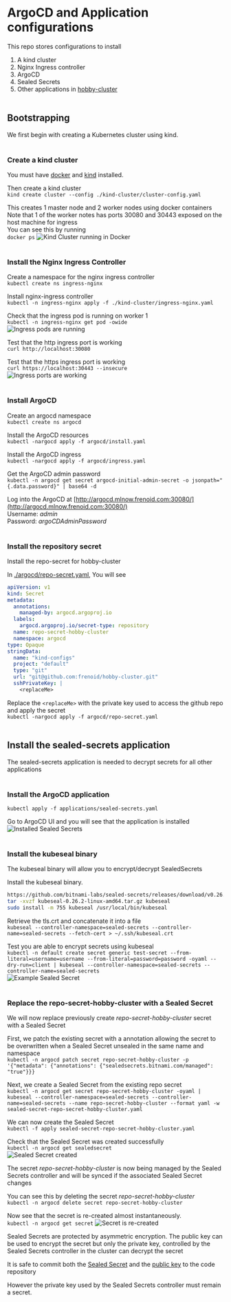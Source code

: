 # ArgoCD and Application configurations
This repo stores configurations to install
1. A kind cluster
2. Nginx Ingress controller
3. ArgoCD
4. Sealed Secrets
5. Other applications in [hobby-cluster](https://github.com/frenoid/hobby-cluster)<br><br>

## Bootstrapping
We first begin with creating a Kubernetes cluster using kind. <br><br>

### Create a kind cluster
You must have [docker](https://www.docker.com/) and [kind](https://kind.sigs.k8s.io/) installed.<br>

Then create a kind cluster<br>
`kind create cluster --config ./kind-cluster/cluster-config.yaml`

This creates 1 master node and 2 worker nodes using docker containers
Note that 1 of the worker notes has ports 30080 and 30443 exposed on the host machine for ingress<br>
You can see this by running<br>
`docker ps`
![Kind Cluster running in Docker](./kind-cluster/images/docker-ps-output.png "1 master 2 worker")<br><br>

### Install the Nginx Ingress Controller
Create a namespace for the nginx ingress controller<br>
`kubectl create ns ingress-nginx`<br>

Install nginx-ingress controller<br>
`kubectl -n ingress-nginx apply -f ./kind-cluster/ingress-nginx.yaml`<br>

Check that the ingress pod is running on worker 1<br>
`kubectl -n ingress-nginx get pod -owide`<br>
![Ingress pods are running](./kind-cluster/images/ingress-pod-node-location.png "Ingress pods are running")<br>

Test that the http ingress port is working <br>
`curl http://localhost:30080`<br>

Test that the https ingress port is working <br>
`curl https://localhost:30443 --insecure` <br>
![Ingress ports are working](./kind-cluster/images/testing-ingress-ports.png "Ingress ports 30080 and 30443 are responding")<br><br>

### Install ArgoCD
Create an argocd namespace<br>
`kubectl create ns argocd`

Install the ArgoCD resources<br>
`kubectl -nargocd apply -f argocd/install.yaml`

Install the ArgoCD ingress<br>
`kubectl -nargocd apply -f argocd/ingress.yaml`

Get the ArgoCD admin password<br>
`kubectl -n argocd get secret argocd-initial-admin-secret -o jsonpath="{.data.password}" | base64 -d`<br>

Log into the ArgoCD at [http://argocd.mlnow.frenoid.com:30080/](http://argocd.mlnow.frenoid.com:30080/)<br>
Username: *admin*<br>
Password: *argoCDAdminPassword*<br><br>

### Install the repository secret
Install the repo-secret for hobby-cluster

In [./argocd/repo-secret.yaml](./argocd/repo-secret.yaml), You will see <br>

```yaml
apiVersion: v1
kind: Secret
metadata:
  annotations:
    managed-by: argocd.argoproj.io
  labels:
    argocd.argoproj.io/secret-type: repository
  name: repo-secret-hobby-cluster
  namespace: argocd
type: Opaque
stringData:
  name: "kind-configs"
  project: "default"
  type: "git"
  url: "git@github.com:frenoid/hobby-cluster.git"
  sshPrivateKey: |
    <replaceMe>
```

Replace the `<replaceMe>` with the private key used to access the github repo and apply the secret <br>
`kubectl -nargocd apply -f argocd/repo-secret.yaml`<br><br>

## Install the sealed-secrets application
The sealed-secrets application is needed to decrypt secrets for all other applications<br><br>

### Install the ArgoCD application
`kubectl apply -f applications/sealed-secrets.yaml`<br>

Go to ArgoCD UI and you will see that the application is installed<br>
![Installed Sealed Secrets](./argocd/images/sealed-secrets-argocd-ui.png "ArgoCD UI showing Sealed Secrets installed")<br><br>

### Install the kubeseal binary
The kubeseal binary will allow you to encrypt/decrypt SealedSecrets<br>

Install the kubeseal binary.<br>
```sh
https://github.com/bitnami-labs/sealed-secrets/releases/download/v0.26.2/kubeseal-0.26.2-linux-amd64.tar.gz
tar -xvzf kubeseal-0.26.2-linux-amd64.tar.gz kubeseal
sudo install -m 755 kubeseal /usr/local/bin/kubeseal
```

Retrieve the tls.crt and concatenate it into a file<br>
`kubeseal --controller-namespace=sealed-secrets --controller-name=sealed-secrets --fetch-cert > ~/.ssh/kubeseal.crt` <br>


Test you are able to encrypt secrets using kubeseal<br>
`kubectl -n default create secret generic test-secret --from-literal=username=username --from-literal=password=password -oyaml --dry-run=client | kubeseal --controller-namespace=sealed-secrets --controller-name=sealed-secrets`<br>
![Example Sealed Secret](./argocd/images/example-sealed-secret.png "Example Sealed Secret")<br><br>

### Replace the repo-secret-hobby-cluster with a Sealed Secret
We will now replace previously create *repo-secret-hobby-cluster* secret with a Sealed Secret<br>

First, we patch the existing secret with a annotation allowing the secret to be overwritten when a Sealed Secret unsealed in the same name and namespace<br>
`kubectl -n argocd patch secret repo-secret-hobby-cluster -p '{"metadata": {"annotations": {"sealedsecrets.bitnami.com/managed": "true"}}}`<br>

Next, we create a Sealed Secret from the existing repo secret<br>
`kubectl -n argocd get secret repo-secret-hobby-cluster -oyaml | kubeseal --controller-namespace=sealed-secrets --controller-name=sealed-secrets --name repo-secret-hobby-cluster --format yaml -w sealed-secret-repo-secret-hobby-cluster.yaml`<br>

We can now create the Sealed Secret<br>
`kubectl -f apply sealed-secret-repo-secret-hobby-cluster.yaml`<br>

Check that the Sealed Secret was created successfully<br>
`kubectl -n argocd get sealedsecret`<br>
![Sealed Secret created](./argocd/images/created-sealed-secret.png "Sealed Secret successfully created")<br>

The secret *repo-secret-hobby-cluster* is now being managed by the Sealed Secrets controller and will be synced if the associated Sealed Secret changes<br>

You can see this by deleting the secret *repo-secret-hobby-cluster*<br>
`kubectl -n argocd delete secret repo-secret-hobby-cluster`<br>

Now see that the secret is re-created almost instantaneously.<br>
`kubectl -n argocd get secret`
![Secret is re-created](./argocd/images/secret-recreated.png "Secret successfully re-created")<br>

Sealed Secrets are protected by asymmetric encryption. The public key can be used to encrypt the secret but only the private key, controlled by the Sealed Secrets controller in the cluster can decrypt the secret<br>

It is safe to commit both the [Sealed Secret](./argocd/sealed-secret-repo-secret-hobby-cluster.yaml) and the [public key](./argocd/kubeseal.crt) to the code repository

However the private key used by the Sealed Secrets controller must remain a secret.